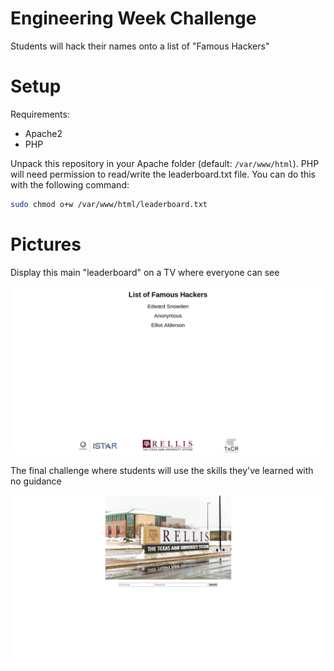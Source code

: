 # Engineering Week Challenge

Students will hack their names onto a list of "Famous Hackers"

# Setup

Requirements:
 - Apache2
 - PHP

Unpack this repository in your Apache folder (default: `/var/www/html`). PHP will need permission to read/write the leaderboard.txt file. You can do this with the following command:
```bash
sudo chmod o+w /var/www/html/leaderboard.txt
```

# Pictures

Display this main "leaderboard" on a TV where everyone can see

![List of Famous Hackers](pic1.png)

The final challenge where students will use the skills they've learned with no guidance

![Final Challenge](pic2.png)
